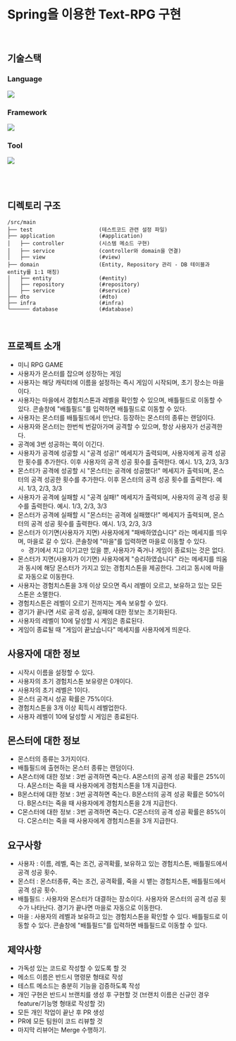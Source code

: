 # Spring을 이용한 Text-RPG 구현

<br/>

## 기술스택

### Language
<img src="https://img.shields.io/badge/JAVA-007396?style=flat&logo=Java&logoColor=white">

### Framework
<img src="https://img.shields.io/badge/spring-6DB33F?style=flat&logo=spring&logoColor=white">

### Tool
<img src="https://img.shields.io/badge/intellijidea-000000?style=flat&logo=intellijidea&logoColor=white">

<br/><br/>

## 디렉토리 구조
```
/src/main
├── test                     (테스트코드 관련 설정 파일)
├── application              (#application)
│   ├── controller           (시스템 메소드 구현)
│   ├── service              (controller와 domain을 연결)
│   ├── view                 (#view)
├── domain                   (Entity, Repository 관리 - DB 테이블과 entity를 1:1 매칭)
│   ├── entity               (#entity)
│   ├── repository           (#repository)
│   ├── service              (#service)
├── dto                      (#dto)
├── infra                    (#infra)
└────── database             (#database)

``` 
<br/>

## 프로젝트 소개
- 미니 RPG GAME
- 사용자가 몬스터를 잡으며 성장하는 게임
- 사용자는 해당 캐릭터에 이름을 설정하는 즉시 게임이 시작되며, 초기 장소는 마을이다.
- 사용자는 마을에서 경험치스톤과 레벨을 확인할 수 있으며, 배틀필드로 이동할 수 있다. 콘솔창에 "배틀필드"를 입력하면 배틀필드로 이동할 수 있다.
- 사용자는 몬스터를 배틀필드에서 만난다. 등장하는 몬스터의 종류는 랜덤이다.
- 사용자와 몬스터는 한번씩 번갈아가며 공격할 수 있으며, 항상 사용자가 선공격한다.
- 공격에 3번 성공하는 쪽이 이긴다.
- 사용자가 공격에 성공할 시 "공격 성공!" 메세지가 출력되며, 사용자에게 공격 성공한 횟수를 추가한다. 이후 사용자의 공격 성공 횟수를 출력한다. 예시. 1/3, 2/3, 3/3
- 몬스터가 공격에 성공할 시 "몬스터는 공격에 성공했다!" 메세지가 출력되며, 몬스터의 공격 성공한 횟수를 추가한다.  이후 몬스터의 공격 성공 횟수를 출력한다. 예시. 1/3, 2/3, 3/3
- 사용자가 공격에 실패할 시 "공격 실패!" 메세지가 출력되며, 사용자의 공격 성공 횟수를 출력한다. 예시. 1/3, 2/3, 3/3
- 몬스터가 공격에 실패할 시 "몬스터는 공격에 실패했다!" 메세지가 출력되며, 몬스터의 공격 성공 횟수를 출력한다. 예시. 1/3, 2/3, 3/3
- 몬스터가 이기면(사용자가 지면) 사용자에게 "패배하였습니다" 라는 메세지를 띄우며, 마을로 갈 수 있다. 콘솔창에 "마을"를 입력하면 마을로 이동할 수 있다.
    -  경기에서 지고 이기고만 있을 뿐, 사용자가 죽거나 게임이 종료되는 것은 없다.
- 몬스터가 지면(사용자가 이기면) 사용자에게 "승리하였습니다" 라는 메세지를 띄움과 동시에 해당 몬스터가 가지고 있는 경험치스톤을 제공한다. 그리고 동시에 마을로 자동으로 이동한다.
- 사용자는 경험치스톤을 3개 이상 모으면 즉시 레벨이 오르고, 보유하고 있는 모든 스톤은 소멸한다.
- 경험치스톤은 레벨이 오르기 전까지는 계속 보유할 수 있다.
- 경기가 끝나면 서로 공격 성공, 실패에 대한 정보는 초기화된다.
- 사용자의 레벨이 10에 달성할 시 게임은 종료된다.
- 게임이 종료될 때 "게임이 끝났습니다" 메세지를 사용자에게 띄운다.


## 사용자에 대한 정보
- 시작시 이름을 설정할 수 있다.
- 사용자의 초기 경험치스톤 보유량은 0개이다.
- 사용자의 초기 레벨은 1이다.
- 몬스터 공격시 성공 확률은 75%이다.
- 경험치스톤을 3개 이상 획득시 레벨업한다.
- 사용자 레벨이 10에 달성할 시 게임은 종료된다.


## 몬스터에 대한 정보
- 몬스터의 종류는 3가지이다.
- 배틀필드에 출현하는 몬스터 종류는 랜덤이다.
- A몬스터에 대한 정보 : 3번 공격하면 죽는다. A몬스터의 공격 성공 확률은 25%이다. A몬스터는 죽을 때 사용자에게 경험치스톤을 1개 지급한다.
- B몬스터에 대한 정보 : 3번 공격하면 죽는다. B몬스터의 공격 성공 확률은 50%이다. B몬스터는 죽을 때 사용자에게 경험치스톤을 2개 지급한다.
- C몬스터에 대한 정보 : 3번 공격하면 죽는다. C몬스터의 공격 성공 확률은 85%이다. C몬스터는 죽을 때 사용자에게 경험치스톤을 3개 지급한다.


## 요구사항
- 사용자 : 이름, 레벨, 죽는 조건, 공격확률, 보유하고 있는 경험치스톤, 배틀필드에서 공격 성공 횟수.
- 몬스터 : 몬스터종류, 죽는 조건, 공격확률, 죽을 시 뱉는 경험치스톤, 배틀필드에서 공격 성공 횟수.
- 배틀필드 : 사용자와 몬스터가 대결하는 장소이다. 사용자와 몬스터의 공격 성공 횟수가 나타난다. 경기가 끝나면 마을로 자동으로 이동한다.
- 마을 : 사용자의 레벨과 보유하고 있는 경험치스톤을 확인할 수 있다. 배틀필드로 이동할 수 있다. 콘솔창에 "배틀필드"를 입력하면 배틀필드로 이동할 수 있다.


## 제약사항
- 가독성 있는 코드로 작성할 수 있도록 할 것
- 메소드 이름은 반드시 명령문 형태로 작성
- 테스트 메소드는 충분히 기능을 검증하도록 작성
- 개인 구현은 반드시 브랜치를 생성 후 구현할 것
  (브랜치 이름은 신규인 경우 feature/기능명 형태로 작성할 것)
- 모든 개인 작업이 끝난 후 PR 생성
- PR에 모든 팀원이 코드 리뷰할 것
- 마지막 리뷰어는 Merge 수행하기.
